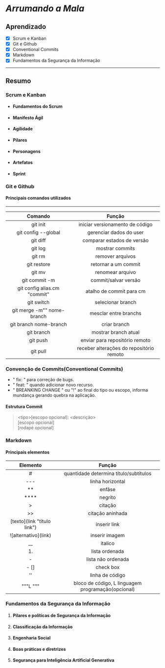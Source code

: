 # *Arrumando a Mala*

## Aprendizado

- [x] Scrum e Kanban
- [x] Git e Github
- [x] Conventional Commits
- [x] Markdown
- [x] Fundamentos da Segurança da Informação
  
 ---

## Resumo

### **Scrum e Kanban**

- #### Fundamentos do Scrum

- #### Manifesto Ágil

- #### Agilidade

- #### Pilares

- #### Personagens

- #### Artefatos

- #### Sprint
  
### **Git e Github**

#### Principais comandos utilizados

---

  Comando|Função
  |:-:|:-:|
  |git init| iniciar versionamento de código|
  | git config --global | gerenciar dados do user|
  |git diff| comparar estados de versão|
  |git log|mostrar commits|
  |git rm|remover arquivos|
  |git restore| retornar a um commit|
  |git mv| renomear arquivo|
  |git commit -m| commit/salvar versão|
  |git config alias.cm "commit"| atalho de commit para cm |
  |git switch| selecionar branch|
  |git merge -m"" nome-branch| mesclar entre branchs|
  |git branch nome-branch| criar branch|
  |git branch| mostrar branch atual|
  |git push| enviar para repositório remoto|
  |git pull| receber alterações do repositório remoto|

### **Convenção de Commits(Conventional Commits)**

- " fix: " para correção de bugs.
- " feat: " quando adicionar novo recurso.
- " BREANKING CHANGE " ou "!" ao final do tipo ou escopo, informa mundança gerando quebra na aplicação.

#### Estrutura Commit

> \<tipo>[escopo opcional]: \<descrição> \
> [escopo opcional] \
> [rodapé opcional]

### **Markdown**

#### Principais elementos

| Elemento | Função |
|     :-:    |   :-:    |
|#| quantidade determina título/subtítulos|
|---| linha horizontal|
|**| enfâse|
|****| negrito|
|> | citação|
|>>| citação aninhada|
|\[texto](link "título link")| inserir link|
|\!\[alternativo](link)| inserir imagem|
| __| italico|
|1.|lista ordenada|
|- |lista não ordenada|
|- []| check box|
|''|linha de código |
|"""L      """|bloco de código, L linguagem programação(opcional)|


### **Fundamentos da Segurança da Informação**
   1. #### Pilares e políticas de Segurança da Informação
   2. #### Classificação da Informação
   3. #### Engenharia Social
   4. #### Boas práticas e diretrizes
   5. #### Segurança para Inteligência Artificial Generativa

